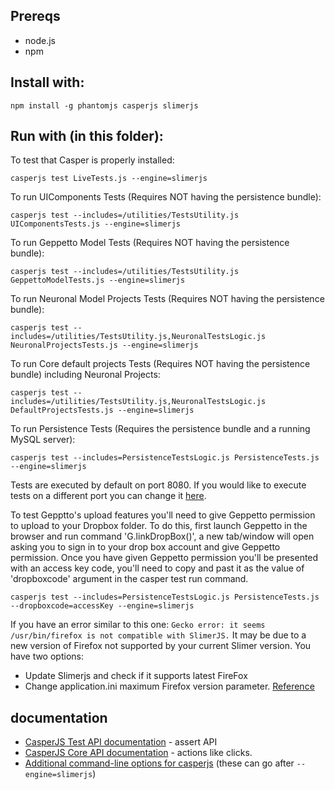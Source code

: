 ## Prereqs

* node.js
* npm

## Install with:

`npm install -g phantomjs casperjs slimerjs`

## Run with (in this folder):

To test that Casper is properly installed:

`casperjs test LiveTests.js --engine=slimerjs` 

To run UIComponents Tests (Requires NOT having the persistence bundle):

`casperjs test --includes=/utilities/TestsUtility.js UIComponentsTests.js --engine=slimerjs`

To run Geppetto Model Tests (Requires NOT having the persistence bundle):

`casperjs test --includes=/utilities/TestsUtility.js GeppettoModelTests.js --engine=slimerjs`

To run Neuronal Model Projects Tests (Requires NOT having the persistence bundle):

`casperjs test --includes=/utilities/TestsUtility.js,NeuronalTestsLogic.js NeuronalProjectsTests.js --engine=slimerjs`

To run Core default projects Tests (Requires NOT having the persistence bundle) including Neuronal Projects:

`casperjs test --includes=/utilities/TestsUtility.js,NeuronalTestsLogic.js DefaultProjectsTests.js --engine=slimerjs`

To run Persistence Tests (Requires the persistence bundle and a running MySQL server):

`casperjs test --includes=PersistenceTestsLogic.js PersistenceTests.js --engine=slimerjs`

Tests are executed by default on port 8080. If you would like to execute tests on a different port you can change it [here](https://github.com/openworm/org.geppetto.frontend/blob/caspers-qunit/src/main/webapp/js/pages/tests/casperjs/PersistenceTests.js#L3).

To test Gepptto's upload features you'll need to give Geppetto permission to upload to your Dropbox folder. To do this, first
launch Geppetto in the browser and run command 'G.linkDropBox()', a new tab/window will open asking you to sign in to your drop box account and give Geppetto permission. Once you have given Geppetto permission you'll be presented with an access key code, you'll need to copy and past it as the value of 'dropboxcode' argument in the casper test run command.

`casperjs test --includes=PersistenceTestsLogic.js PersistenceTests.js --dropboxcode=accessKey --engine=slimerjs`

If you have an error similar to this one:
`Gecko error: it seems /usr/bin/firefox is not compatible with SlimerJS.`
It may be due to a new version of Firefox not supported by your current Slimer version. You have two options:
- Update Slimerjs and check if it supports latest FireFox
- Change application.ini maximum Firefox version parameter. [Reference](https://github.com/laurentj/slimerjs/issues/495#issuecomment-225008001)

## documentation

* [CasperJS Test API documentation](http://docs.casperjs.org/en/latest/modules/tester.html) - assert API
* [CasperJS Core API documentation](http://docs.casperjs.org/en/latest/modules/casper.html) - actions like clicks.
* [Additional command-line options for casperjs](https://docs.slimerjs.org/current/configuration.html#command-line-options) (these can go after `--engine=slimerjs`)

